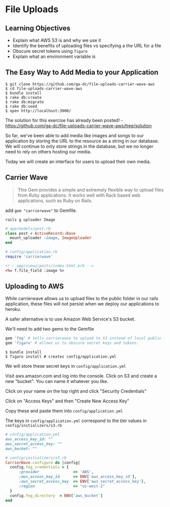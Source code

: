 # File Uploads

## Learning Objectives

- Explain what AWS S3 is and why we use it
- Identify the benefits of uploading files vs specifying a the URL for a file
- Obscure secret tokens using `figaro`
- Explain what an environment variable is

## The Easy Way to Add Media to your Application

```
$ git clone https://github.com/ga-dc/file-uploads-carrier-wave-aws
$ cd file-uploads-carrier-wave-aws
$ bundle install
$ rake db:create
$ rake db:migrate
$ rake db:seed
$ open http://localhost:3000/
```

The solution for this exercise has already been posted! - https://github.com/ga-dc/file-uploads-carrier-wave-aws/tree/solution

So far, we've been able to add media like images and songs to our application by storing the URL to
the resource as a string in our database. We will continue to only store strings in the database, but
we no longer need to rely on others hosting our media.

Today we will create an interface for users to upload their own media.

## Carrier Wave

>This Gem provides a simple and extremely flexible way to upload files from Ruby applications. It works well with Rack based web applications, such as Ruby on Rails.

add `gem "carrierwave"` to Gemfile.

```
rails g uploader Image
```

```rb
# app/models/post.rb
class post < ActiveRecord::Base
  mount_uploader :image, ImageUploader
end
```

```rb
# config/application.rb
require 'carrierwave'
```

```html
<!-- app/views/posts/index.html.erb -->
<%= f.file_field :image %>
```

## Uploading to AWS

While carrierwave allows us to upload files to the public folder in our rails application, these files
will not persist when we deploy our applications to heroku.

A safer alternative is to use Amazon Web Service's S3 bucket.

We'll need to add two gems to the Gemfile

```rb
gem 'fog' # tells carrierwave to upload to S3 instead of local public folder
gem 'figaro' # allows us to obscure secret keys and tokens.
```

```
$ bundle install
$ figaro install # creates config/application.yml
```

We will store these secret keys in `config/application.yml`

Visit aws.amazon.com and log into the console. Click on S3 and create a new "bucket". You can name it whatever you like.

Click on your name on the top right and click "Security Credentials"

Click on "Access Keys" and then "Create New Access Key"

Copy these and paste them into `config/application.yml`

The keys in `config/application.yml` correspond to the `ENV` values in `config/initializers/s3.rb`

```rb
# config/application.yml
aws_access_key_id: ""
aws_secret_access_key: ""
aws_bucket: ""
```

```rb
# config/initializers/s3.rb
CarrierWave.configure do |config|
  config.fog_credentials = {
      :provider               => 'AWS',
      :aws_access_key_id      => ENV['aws_access_key_id'],
      :aws_secret_access_key  => ENV['aws_secret_access_key'],
      :region                 => "us-west-2"
  }
  config.fog_directory  = ENV['aws_bucket']
end
```
